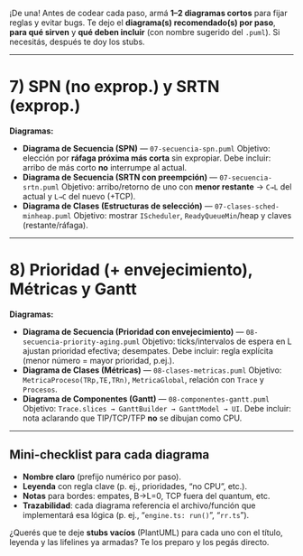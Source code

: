 ¡De una! Antes de codear cada paso, armá **1–2 diagramas cortos** para fijar reglas y evitar bugs. Te dejo el **diagrama(s) recomendado(s) por paso**, **para qué sirven** y **qué deben incluir** (con nombre sugerido del `.puml`). Si necesitás, después te doy los stubs.

---



# 7) SPN (no exprop.) y SRTN (exprop.)

**Diagramas:**

* **Diagrama de Secuencia (SPN)** — `07-secuencia-spn.puml`
  Objetivo: elección por **ráfaga próxima más corta** sin expropiar.
  Debe incluir: arribo de más corto **no** interrumpe al actual.
* **Diagrama de Secuencia (SRTN con preempción)** — `07-secuencia-srtn.puml`
  Objetivo: arribo/retorno de uno con **menor restante** → `C→L` del actual y `L→C` del nuevo (+TCP).
* **Diagrama de Clases (Estructuras de selección)** — `07-clases-sched-minheap.puml`
  Objetivo: mostrar `IScheduler`, `ReadyQueueMin`/heap y claves (restante/ráfaga).

---

# 8) Prioridad (+ envejecimiento), Métricas y Gantt

**Diagramas:**

* **Diagrama de Secuencia (Prioridad con envejecimiento)** — `08-secuencia-priority-aging.puml`
  Objetivo: ticks/intervalos de espera en L ajustan prioridad efectiva; desempates.
  Debe incluir: regla explícita (menor número = mayor prioridad, p.ej.).
* **Diagrama de Clases (Métricas)** — `08-clases-metricas.puml`
  Objetivo: `MetricaProceso(TRp,TE,TRn)`, `MetricaGlobal`, relación con `Trace` y `Procesos`.
* **Diagrama de Componentes (Gantt)** — `08-componentes-gantt.puml`
  Objetivo: `Trace.slices → GanttBuilder → GanttModel → UI`.
  Debe incluir: nota aclarando que TIP/TCP/TFP **no** se dibujan como CPU.

---

## Mini-checklist para cada diagrama

* **Nombre claro** (prefijo numérico por paso).
* **Leyenda** con regla clave (p. ej., prioridades, “no CPU”, etc.).
* **Notas** para bordes: empates, B→L=0, TCP fuera del quantum, etc.
* **Trazabilidad**: cada diagrama referencia el archivo/función que implementará esa lógica (p. ej., “`engine.ts: run()`”, “`rr.ts`”).

¿Querés que te deje **stubs vacíos** (PlantUML) para cada uno con el título, leyenda y las lifelines ya armadas? Te los preparo y los pegás directo.
